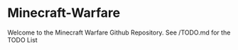 Minecraft-Warfare
=================
Welcome to the Minecraft Warfare Github Repository.
See /TODO.md for the TODO List